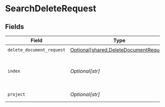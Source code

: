 # SearchDeleteRequest


## Fields

| Field                                                                                      | Type                                                                                       | Required                                                                                   | Description                                                                                |
| ------------------------------------------------------------------------------------------ | ------------------------------------------------------------------------------------------ | ------------------------------------------------------------------------------------------ | ------------------------------------------------------------------------------------------ |
| `delete_document_request`                                                                  | [Optional[shared.DeleteDocumentRequest]](undefined/models/shared/deletedocumentrequest.md) | :heavy_check_mark:                                                                         | N/A                                                                                        |
| `index`                                                                                    | *Optional[str]*                                                                            | :heavy_check_mark:                                                                         | The index name of the documents that needs deletion.                                       |
| `project`                                                                                  | *Optional[str]*                                                                            | :heavy_check_mark:                                                                         | The project name.                                                                          |